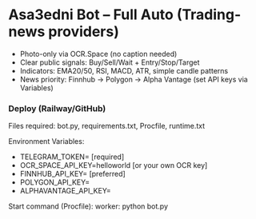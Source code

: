 # Asa3edni Bot – Full Auto (Trading-news providers)
- Photo-only via OCR.Space (no caption needed)
- Clear public signals: Buy/Sell/Wait + Entry/Stop/Target
- Indicators: EMA20/50, RSI, MACD, ATR, simple candle patterns
- News priority: Finnhub -> Polygon -> Alpha Vantage (set API keys via Variables)

### Deploy (Railway/GitHub)
Files required: bot.py, requirements.txt, Procfile, runtime.txt

Environment Variables:
- TELEGRAM_TOKEN=<BotFather token>  [required]
- OCR_SPACE_API_KEY=helloworld      [or your own OCR key]
- FINNHUB_API_KEY=<optional>        [preferred]
- POLYGON_API_KEY=<optional>
- ALPHAVANTAGE_API_KEY=<optional>

Start command (Procfile):
worker: python bot.py
